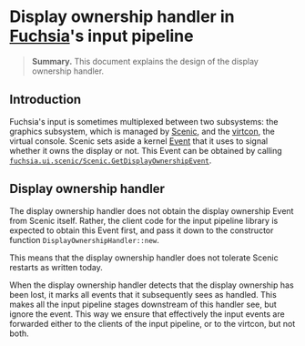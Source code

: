 # Display ownership handler in [Fuchsia][fx]'s input pipeline

[fx]: https://fuchsia.dev

> **Summary.** This document explains the design of the display ownership
> handler.

## Introduction

Fuchsia's input is sometimes multiplexed between two subsystems: the graphics
subsystem, which is managed by [Scenic][scenic], and the [virtcon][vc], the
virtual console. Scenic sets aside a kernel [Event][ev] that it uses to signal whether
it owns the display or not.  This Event can be obtained by calling
[`fuchsia.ui.scenic/Scenic.GetDisplayOwnershipEvent`][doe].

## Display ownership handler

The display ownership handler does not obtain the display ownership Event from
Scenic itself. Rather, the client code for the input pipeline library is
expected to obtain this Event first, and pass it down to the constructor
function `DisplayOwnershipHandler::new`.

This means that the display ownership handler does not tolerate Scenic restarts
as written today.

[ev]: https://fuchsia.dev/fuchsia-src/reference/kernel_objects/event
[scenic]: https://fuchsia.dev/fuchsia-src/development/graphics/scenic
[vc]: https://fuchsia.dev/fuchsia-src/contribute/governance/rfcs/0094_carnelian_virtcon
[doe]: https://fuchsia.dev/reference/fidl/fuchsia.ui.scenic?hl=en#Scenic.GetDisplayOwnershipEvent

When the display ownership handler detects that the display ownership has been
lost, it marks all events that it subsequently sees as handled.  This makes
all the input pipeline stages downstream of this handler see, but ignore the
event. This way we ensure that effectively the input events are forwarded either
to the clients of the input pipeline, or to the virtcon, but not both.

